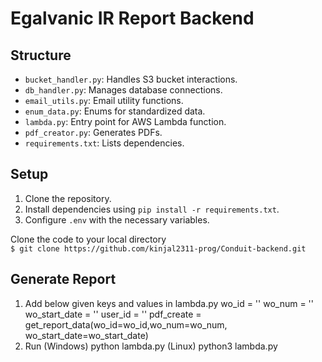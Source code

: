 # Egalvanic IR Report Backend
## Structure
- `bucket_handler.py`: Handles S3 bucket interactions.
- `db_handler.py`: Manages database connections.
- `email_utils.py`: Email utility functions.
- `enum_data.py`: Enums for standardized data.
- `lambda.py`: Entry point for AWS Lambda function.
- `pdf_creator.py`: Generates PDFs.
- `requirements.txt`: Lists dependencies.

## Setup
1. Clone the repository.
2. Install dependencies using `pip install -r requirements.txt`.
3. Configure `.env` with the necessary variables.

Clone the code to your local directory  
`$ git clone https://github.com/kinjal2311-prog/Conduit-backend.git`  

## Generate Report
1. Add below given keys and values in lambda.py
  wo_id = ''
  wo_num = ''
  wo_start_date = ''
  user_id = ''
  pdf_create = get_report_data(wo_id=wo_id,wo_num=wo_num, wo_start_date=wo_start_date)
2. Run
   (Windows) python lambda.py
   (Linux) python3 lambda.py



